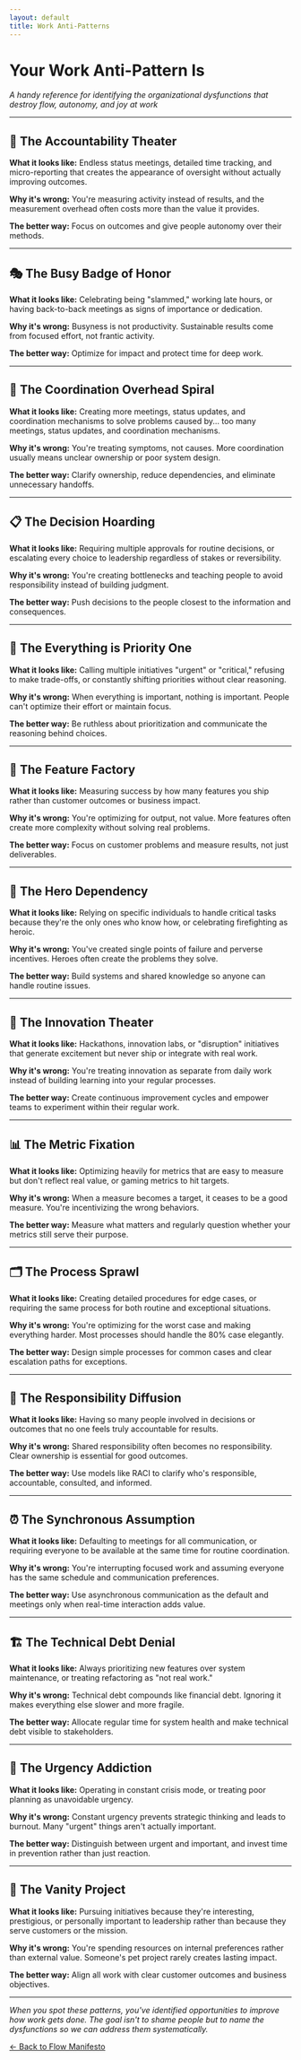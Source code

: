 ```yaml
---
layout: default
title: Work Anti-Patterns
---
```


# Your Work Anti-Pattern Is

*A handy reference for identifying the organizational dysfunctions that destroy flow, autonomy, and joy at work*

---

## 🚫 The Accountability Theater
**What it looks like:** Endless status meetings, detailed time tracking, and micro-reporting that creates the appearance of oversight without actually improving outcomes.

**Why it's wrong:** You're measuring activity instead of results, and the measurement overhead often costs more than the value it provides.

**The better way:** Focus on outcomes and give people autonomy over their methods.

---

## 🎭 The Busy Badge of Honor
**What it looks like:** Celebrating being "slammed," working late hours, or having back-to-back meetings as signs of importance or dedication.

**Why it's wrong:** Busyness is not productivity. Sustainable results come from focused effort, not frantic activity.

**The better way:** Optimize for impact and protect time for deep work.

---

## 🔄 The Coordination Overhead Spiral
**What it looks like:** Creating more meetings, status updates, and coordination mechanisms to solve problems caused by... too many meetings, status updates, and coordination mechanisms.

**Why it's wrong:** You're treating symptoms, not causes. More coordination usually means unclear ownership or poor system design.

**The better way:** Clarify ownership, reduce dependencies, and eliminate unnecessary handoffs.

---

## 📋 The Decision Hoarding
**What it looks like:** Requiring multiple approvals for routine decisions, or escalating every choice to leadership regardless of stakes or reversibility.

**Why it's wrong:** You're creating bottlenecks and teaching people to avoid responsibility instead of building judgment.

**The better way:** Push decisions to the people closest to the information and consequences.

---

## 🎯 The Everything is Priority One
**What it looks like:** Calling multiple initiatives "urgent" or "critical," refusing to make trade-offs, or constantly shifting priorities without clear reasoning.

**Why it's wrong:** When everything is important, nothing is important. People can't optimize their effort or maintain focus.

**The better way:** Be ruthless about prioritization and communicate the reasoning behind choices.

---

## 🔧 The Feature Factory
**What it looks like:** Measuring success by how many features you ship rather than customer outcomes or business impact.

**Why it's wrong:** You're optimizing for output, not value. More features often create more complexity without solving real problems.

**The better way:** Focus on customer problems and measure results, not just deliverables.

---

## 🏃 The Hero Dependency
**What it looks like:** Relying on specific individuals to handle critical tasks because they're the only ones who know how, or celebrating firefighting as heroic.

**Why it's wrong:** You've created single points of failure and perverse incentives. Heroes often create the problems they solve.

**The better way:** Build systems and shared knowledge so anyone can handle routine issues.

---

## 🎪 The Innovation Theater
**What it looks like:** Hackathons, innovation labs, or "disruption" initiatives that generate excitement but never ship or integrate with real work.

**Why it's wrong:** You're treating innovation as separate from daily work instead of building learning into your regular processes.

**The better way:** Create continuous improvement cycles and empower teams to experiment within their regular work.

---

## 📊 The Metric Fixation
**What it looks like:** Optimizing heavily for metrics that are easy to measure but don't reflect real value, or gaming metrics to hit targets.

**Why it's wrong:** When a measure becomes a target, it ceases to be a good measure. You're incentivizing the wrong behaviors.

**The better way:** Measure what matters and regularly question whether your metrics still serve their purpose.

---

## 🗂️ The Process Sprawl
**What it looks like:** Creating detailed procedures for edge cases, or requiring the same process for both routine and exceptional situations.

**Why it's wrong:** You're optimizing for the worst case and making everything harder. Most processes should handle the 80% case elegantly.

**The better way:** Design simple processes for common cases and clear escalation paths for exceptions.

---

## 🎳 The Responsibility Diffusion
**What it looks like:** Having so many people involved in decisions or outcomes that no one feels truly accountable for results.

**Why it's wrong:** Shared responsibility often becomes no responsibility. Clear ownership is essential for good outcomes.

**The better way:** Use models like RACI to clarify who's responsible, accountable, consulted, and informed.

---

## ⏰ The Synchronous Assumption
**What it looks like:** Defaulting to meetings for all communication, or requiring everyone to be available at the same time for routine coordination.

**Why it's wrong:** You're interrupting focused work and assuming everyone has the same schedule and communication preferences.

**The better way:** Use asynchronous communication as the default and meetings only when real-time interaction adds value.

---

## 🏗️ The Technical Debt Denial
**What it looks like:** Always prioritizing new features over system maintenance, or treating refactoring as "not real work."

**Why it's wrong:** Technical debt compounds like financial debt. Ignoring it makes everything else slower and more fragile.

**The better way:** Allocate regular time for system health and make technical debt visible to stakeholders.

---

## 🎪 The Urgency Addiction
**What it looks like:** Operating in constant crisis mode, or treating poor planning as unavoidable urgency.

**Why it's wrong:** Constant urgency prevents strategic thinking and leads to burnout. Many "urgent" things aren't actually important.

**The better way:** Distinguish between urgent and important, and invest time in prevention rather than just reaction.

---

## 🎨 The Vanity Project
**What it looks like:** Pursuing initiatives because they're interesting, prestigious, or personally important to leadership rather than because they serve customers or the mission.

**Why it's wrong:** You're spending resources on internal preferences rather than external value. Someone's pet project rarely creates lasting impact.

**The better way:** Align all work with clear customer outcomes and business objectives.

---

*When you spot these patterns, you've identified opportunities to improve how work gets done. The goal isn't to shame people but to name the dysfunctions so we can address them systematically.*

[← Back to Flow Manifesto](index.md)
